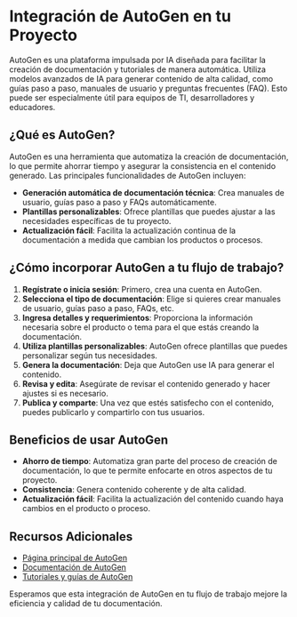 # Integración de AutoGen en tu Proyecto

AutoGen es una plataforma impulsada por IA diseñada para facilitar la creación de documentación y tutoriales de manera automática. Utiliza modelos avanzados de IA para generar contenido de alta calidad, como guías paso a paso, manuales de usuario y preguntas frecuentes (FAQ). Esto puede ser especialmente útil para equipos de TI, desarrolladores y educadores.

## ¿Qué es AutoGen?

AutoGen es una herramienta que automatiza la creación de documentación, lo que permite ahorrar tiempo y asegurar la consistencia en el contenido generado. Las principales funcionalidades de AutoGen incluyen:

-   **Generación automática de documentación técnica**: Crea manuales de usuario, guías paso a paso y FAQs automáticamente.
-   **Plantillas personalizables**: Ofrece plantillas que puedes ajustar a las necesidades específicas de tu proyecto.
-   **Actualización fácil**: Facilita la actualización continua de la documentación a medida que cambian los productos o procesos.

## ¿Cómo incorporar AutoGen a tu flujo de trabajo?

1. **Regístrate o inicia sesión**: Primero, crea una cuenta en AutoGen.
2. **Selecciona el tipo de documentación**: Elige si quieres crear manuales de usuario, guías paso a paso, FAQs, etc.
3. **Ingresa detalles y requerimientos**: Proporciona la información necesaria sobre el producto o tema para el que estás creando la documentación.
4. **Utiliza plantillas personalizables**: AutoGen ofrece plantillas que puedes personalizar según tus necesidades.
5. **Genera la documentación**: Deja que AutoGen use IA para generar el contenido.
6. **Revisa y edita**: Asegúrate de revisar el contenido generado y hacer ajustes si es necesario.
7. **Publica y comparte**: Una vez que estés satisfecho con el contenido, puedes publicarlo y compartirlo con tus usuarios.

## Beneficios de usar AutoGen

-   **Ahorro de tiempo**: Automatiza gran parte del proceso de creación de documentación, lo que te permite enfocarte en otros aspectos de tu proyecto.
-   **Consistencia**: Genera contenido coherente y de alta calidad.
-   **Actualización fácil**: Facilita la actualización del contenido cuando haya cambios en el producto o proceso.

## Recursos Adicionales

-   [Página principal de AutoGen](https://www.autogen.com)
-   [Documentación de AutoGen](https://www.autogen.com/docs)
-   [Tutoriales y guías de AutoGen](https://www.autogen.com/tutorials)

Esperamos que esta integración de AutoGen en tu flujo de trabajo mejore la eficiencia y calidad de tu documentación.
